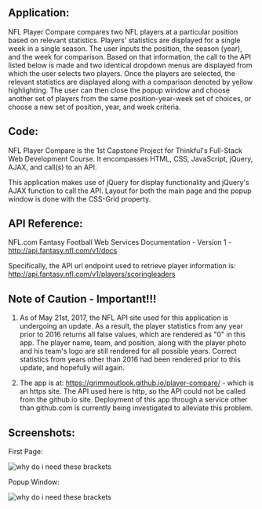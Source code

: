 ## Application:

NFL Player Compare compares two NFL players at a particular position based on relevant statistics.  Players' statistics are displayed for a single week in a single season.  The user inputs the position, the season (year), and the week for comparison.  Based on that information, the call to the API listed below is made and two identical dropdown menus are displayed from which the user selects two players.  Once the players are selected, the relevant statistics are displayed along with a comparison denoted by yellow highlighting.  The user can then close the popup window and choose another set of players from the same position-year-week set of choices, or choose a new set of position, year, and week criteria.

## Code:

NFL Player Compare is the 1st Capstone Project for Thinkful's Full-Stack Web Development Course.  It encompasses HTML, CSS, JavaScript, jQuery, AJAX, and call(s) to an API.

This application makes use of jQuery for display functionality and jQuery's AJAX function to call the API.  Layout for both the main page and the popup window is done with the CSS-Grid property.

## API Reference:

NFL.com Fantasy Football Web Services Documentation - Version 1  -  http://api.fantasy.nfl.com/v1/docs

Specifically, the API url endpoint used to retrieve player information is: http://api.fantasy.nfl.com/v1/players/scoringleaders

## Note of Caution - Important!!!

1.  As of May 21st, 2017, the NFL API site used for this application is undergoing an update.  As a result, the player statistics from any year prior to 2016 returns all false values, which are rendered as "0" in this app.  The player name, team, and position, along with the player photo and his team's logo are still rendered for all possible years.  Correct statistics from years other than 2016 had been rendered prior to this update, and hopefully will again.

2.  The app is at: https://grimmoutlook.github.io/player-compare/ - which is an https site.  The API used here is http, so the API could not be called from the github.io site.  Deployment of this app through a service other than github.com is currently being investigated to alleviate this problem.

## Screenshots:
First Page:

![why do i need these brackets](../images/pageone.png)


Popup Window:

![why do i need these brackets](../images/popup-window.png)

